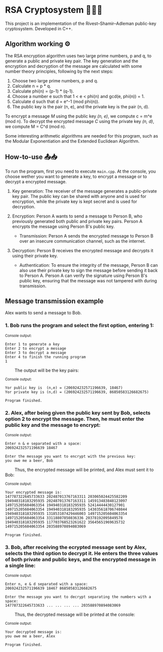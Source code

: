 # RSA Cryptosystem 🔢🔠🔣
This project is an implementation of the Rivest–Shamir–Adleman public-key cryptosystem.
Developed in C++.

## Algorithm working ⚙
The RSA encryption algorithm uses two large prime numbers, p and q, to generate a public and private key pair. The key generation and the encryption and decryption of the message are calculated with some number theory principles, following by the next steps:

1. Choose two large prime numbers, p and q.
2. Calculate n = p * q.
3. Calculate phi(n) = (p-1) * (q-1).
4. Choose a number e such that 1 < e < phi(n) and gcd(e, phi(n)) = 1.
5. Calculate d such that d = e^-1 (mod phi(n)).
6. The public key is the pair (n, e), and the private key is the pair (n, d).

To encrypt a message _M_ using the public key _(n, e)_, we compute c = m^e (mod n). To decrypt the encrypted message _C_ using the private key _(n, d)_, we compute M = C^d (mod n).  

Some interesting arithmetic algorithms are needed for this program, such as the Modular Exponentiation and the Extended Euclidean Algorithm. 

## How-to-use 📤📥
To run the program, first you need to execute `main.cpp`. At the console, you choose wether you want to generate a key, to encrypt a message or to decrypt a encrypted message.  

1. Key generation: The receiver of the message generates a public-private key pair. The public key can be shared with anyone and is used for encryption, while the private key is kept secret and is used for decryption.

2. Encryption: Person A wants to send a message to Person B, who previously generated both public and private key pairs. Person A encrypts the message using Person B's public key.
    - Transmission: Person A sends the encrypted message to Person B over an insecure communication channel, such as the internet.

3. Decryption: Person B receives the encrypted message and decrypts it using their private key.

    - Authentication: To ensure the integrity of the message, Person B can also use their private key to sign the message before sending it back to Person A. Person A can verify the signature using Person B's public key, ensuring that the message was not tampered with during transmission.

## Message transmission example
Alex wants to send a message to Bob.

### **1.** Bob runs the program and select the first option, entering 1:  

<sub>Console output:</sub>
```
Enter 1 to generate a key
Enter 2 to encrypt a message
Enter 3 to decrypt a message
Enter 4 to finish the running program
1
```
&nbsp; &nbsp; &nbsp; &nbsp; The output will be the key pairs:

<sub>Console output:</sub>
```
Yor public key is  (n,e) = (206924232571196639, 18467)
Yor private key is (n,d) = (206924232571196639, 86850583126682675)

Program finished.
```

### **2.** Alex, after being given the public key sent by Bob, selects option 2 to encrypt the message. Then, he must enter the public key and the message to encrypt:

<sub>Console output:</sub>
```
Enter n & e separated with a space:
206924232571196639 18467

Enter the message you want to encrypt with the previous key:
you owe me a beer, Bob
```

&nbsp; &nbsp; &nbsp; &nbsp; Thus, the encrypted message will be printed, and Alex must sent it to Bob:

<sub>Console output:</sub>
```
Your encrypted message is:
147787322645733633 202487013767163311 203065024425582209 194940318183295935 202487013767163311 145913483848123097 149715205604063354 194940318183295935 52414444430127901 149715205604063354 194940318183295935 143035618706740844 194940318183295935 131853107429446003 149715205604063354 149715205604063354 33118807850836336 20378192095849578 194940318183295935 117703768523261622 35645651969635732 149715205604063354 203588970894083069

Program finished.
```

### **3.** Bob, after receiving the ecrypted message sent by Alex, selects the third option to decrypt it. He enters the three values of both private and public keys, and the encrypted message in a single line:

<sub>Console output:</sub>
```
Enter n, e & d separated with a space:
206924232571196639 18467 86850583126682675

Enter the message you want to decrypt separating the numbers with a space:
147787322645733633 ... ... ... ... 203588970894083069
```

&nbsp; &nbsp; &nbsp; &nbsp; Thus, the decrypted message will be printed at the console:

<sub>Console output:</sub>
```
Your decrypted message is:
you owe me a beer, Alex

Program finished.
```